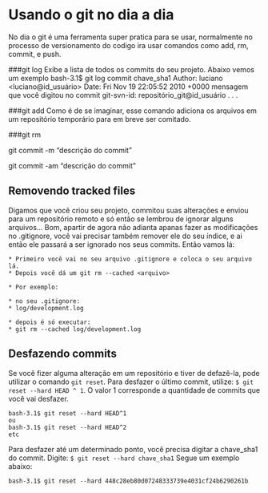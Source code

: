 # Usando o git no dia a dia

No dia o git é uma ferramenta super pratica para se usar, normalmente no processo de versionamento do codigo ira usar comandos como add, rm, commit, e push.

###git log
Exibe a lista de todos os commits do seu projeto. Abaixo vemos um exemplo
    bash-3.1$ git log
    commit chave_sha1
    Author: luciano <luciano@id_usuário>
    Date:   Fri Nov 19 22:05:52 2010 +0000
      mensagem que você digitou no commit
      git-svn-id: repositório_git@id_usuário
    .
    .
    .


###git add
Como é de se imaginar, esse comando adiciona os arquivos em um repositório temporário para em breve ser comitado.

###git rm

git commit -m “descrição do commit”

git commit -am “descrição do commit”

## Removendo tracked files

Digamos que você criou seu projeto, commitou suas alterações e enviou para um repositório remoto e só então se lembrou de 
ignorar alguns arquivos... Bom, apartir de agora não adianta apanas fazer as modificações no .gitignore, você vai precisar também 
remover ele do seu índice, e ai então ele passará a ser ignorado nos seus commits. Então vamos lá:

    * Primeiro você vai no seu arquivo .gitignore e coloca o seu arquivo lá.
    * Depois você dá um git rm --cached <arquivo>

    * Por exemplo:

    * no seu .gitignore:
    * log/development.log

    * depois é só executar:
    * git rm --cached log/development.log

## Desfazendo commits

Se você fizer alguma alteração em um repositório e tiver de defazê-la, pode utilizar o comando <code>git reset</code>.
Para desfazer o último commit, utilize:
<code>$ git reset --hard HEAD ^ 1</code>. O valor 1 corresponde a quantidade de commits que você vai desfazer.

    bash-3.1$ git reset --hard HEAD^1
    ou
    bash-3.1$ git reset --hard HEAD^2
    etc

Para desfazer até um determinado ponto, você precisa digitar a chave_sha1 do commit.
Digite: <code>$ git reset --hard chave_sha1</code> Segue um exemplo abaixo:

    bash-3.1$ git reset --hard 448c28eb80d07248333739e4031cf24b6290261b
